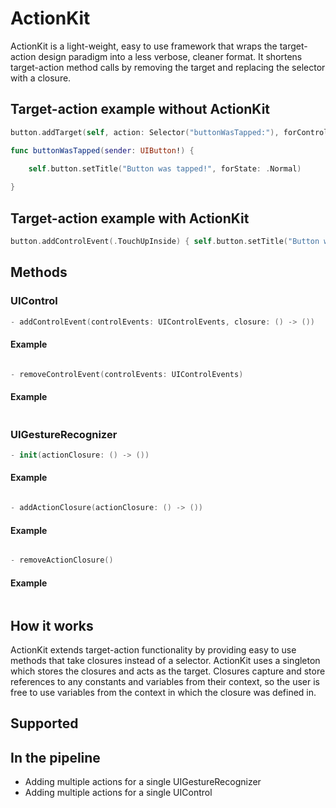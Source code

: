 # ActionKit
ActionKit is a light-weight, easy to use framework that wraps the target-action design paradigm into a less verbose, cleaner format. It shortens target-action method calls by removing the target and replacing the selector with a closure.

## Target-action example without ActionKit
```swift
button.addTarget(self, action: Selector("buttonWasTapped:"), forControlEvents: .TouchUpInside)
```


```swift
func buttonWasTapped(sender: UIButton!) {

    self.button.setTitle("Button was tapped!", forState: .Normal)
    
}
```

## Target-action example with ActionKit
```swift
button.addControlEvent(.TouchUpInside) { self.button.setTitle("Button was tapped!", forState: .Normal) }
```

## Methods
### UIControl
```swift
- addControlEvent(controlEvents: UIControlEvents, closure: () -> ())
```
#### Example
```swift
```

```swift
- removeControlEvent(controlEvents: UIControlEvents)
```
#### Example
```swift
```

### UIGestureRecognizer
```swift
- init(actionClosure: () -> ())
```
#### Example
```swift
```

```swift
- addActionClosure(actionClosure: () -> ())
```
#### Example
```swift
```

```swift
- removeActionClosure()
```
#### Example
```swift
```

## How it works
ActionKit extends target-action functionality by providing easy to use methods that take closures instead of a selector. ActionKit uses a singleton which stores the closures and acts as the target. Closures capture and store references to any constants and variables from their context, so the user is free to use variables from the context in which the closure was defined in.

## Supported

## In the pipeline
- Adding multiple actions for a single UIGestureRecognizer
- Adding multiple actions for a single UIControl
